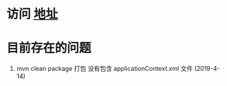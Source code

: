 # 访问 [地址](http://cherry.mitrecx.cn:7001/mvn-learning)

# 目前存在的问题
1. mvn clean package 打包 没有包含 applicationContext.xml 文件  (2019-4-14)
